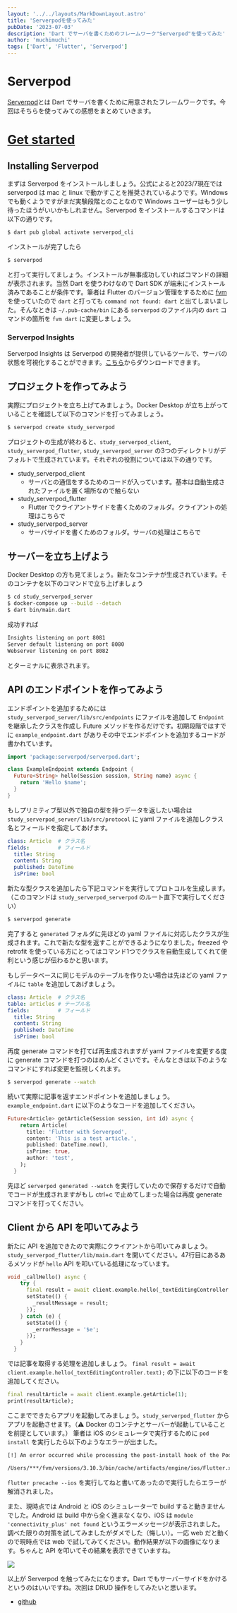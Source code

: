 ```yaml
---
layout: '../../layouts/MarkDownLayout.astro'
title: 'Serverpodを使ってみた'
pubDate: '2023-07-03'
description: 'Dart でサーバを書くためのフレームワーク"Serverpod"を使ってみた'
author: 'muchimuchi'
tags: ['Dart', 'Flutter', 'Serverpod']
---
```


# Serverpod
[Serverpod](https://serverpod.dev/)とは Dart でサーバを書くために用意されたフレームワークです。今回はそちらを使ってみての感想をまとめていきます。

# [Get started](https://docs.serverpod.dev/)
## Installing Serverpod
まずは Serverpod をインストールしましょう。公式によると2023/7現在では serverpod は mac と linux で動かすことを推奨されているようです。Windows でも動くようですがまだ実験段階とのことなので Windows ユーザーはもう少し待ったほうがいいかもしれません。Serverpod をインストールするコマンドは以下の通りです。

```bash
$ dart pub global activate serverpod_cli
```

インストールが完了したら

```bash
$ serverpod
```

と打って実行してましょう。インストールが無事成功していればコマンドの詳細が表示されます。当然 Dart を使うわけなので Dart SDK が端末にインストール済みであることが条件です。筆者は Flutter のバージョン管理をするために [fvm](https://fvm.app/) を使っていたので `dart` と打っても `command not found: dart` と出てしまいました。そんなときは `~/.pub-cache/bin` にある `serverpod` のファイル内の `dart` コマンドの箇所を `fvm dart` に変更しましょう。

### Serverpod Insights
Serverpod Insights は Serverpod の開発者が提供しているツールで、サーバの状態を可視化することができます。[こちら](https://docs.serverpod.dev/insights)からダウンロードできます。

## プロジェクトを作ってみよう
実際にプロジェクトを立ち上げてみましょう。Docker Desktop が立ち上がっていることを確認して以下のコマンドを打ってみましょう。

```bash
$ serverpod create study_serverpod
```
プロジェクトの生成が終わると、`study_serverpod_client`, `study_serverpod_flutter`, `study_serverpod_server` の3つのディレクトリがデフォルトで生成されています。それぞれの役割については以下の通りです。

- study_serverpod_client
  - サーバとの通信をするためのコードが入っています。基本は自動生成されたファイルを置く場所なので触らない
- study_serverpod_flutter
  - Flutter でクライアントサイドを書くためのフォルダ。クライアントの処理はこちらで
- study_serverpod_server
  - サーバサイドを書くためのフォルダ。サーバの処理はこちらで

## サーバーを立ち上げよう
Docker Desktop の方も見てましょう。新たなコンテナが生成されています。そのコンテナを以下のコマンドで立ち上げましょう

```bash
$ cd study_serverpod_server
$ docker-compose up --build --detach
$ dart bin/main.dart
```
成功すれば

```bash
Insights listening on port 8081
Server default listening on port 8080
Webserver listening on port 8082
```

とターミナルに表示されます。

## API のエンドポイントを作ってみよう
エンドポイントを追加するためには `study_serverpod_server/lib/src/endpoints` にファイルを追加して `Endpoint` を継承したクラスを作成し Future メソッドを作るだけです。初期段階ではすでに `example_endpoint.dart` がありその中でエンドポイントを追加するコードが書かれています。

```dart
import 'package:serverpod/serverpod.dart';

class ExampleEndpoint extends Endpoint {
  Future<String> hello(Session session, String name) async {
    return 'Hello $name';
  }
}
```

もしプリミティブ型以外で独自の型を持つデータを返したい場合は `study_serverpod_server/lib/src/protocol` に yaml ファイルを追加しクラス名とフィールドを指定してあげます。

```yaml
class: Article  # クラス名
fields:         # フィールド
  title: String
  content: String
  published: DateTime
  isPrime: bool
```

新たな型クラスを追加したら下記コマンドを実行してプロトコルを生成します。
（このコマンドは `study_serverpod_serverpod` のルート直下で実行してください）

```bash
$ serverpod generate
```

完了すると `generated` フォルダに先ほどの yaml ファイルに対応したクラスが生成されます。これで新たな型を返すことができるようになりました。freezed や retrofit を使っている方にとってはコマンド1つでクラスを自動生成してくれて便利という感じが伝わるかと思います。

もしデータベースに同じモデルのテーブルを作りたい場合は先ほどの yaml ファイルに `table` を追加してあげましょう。

```yaml
class: Article  # クラス名
table: articles # テーブル名
fields:         # フィールド
  title: String
  content: String
  published: DateTime
  isPrime: bool
```

再度 generate コマンドを打てば再生成されますが yaml ファイルを変更する度に generate コマンドを打つのはめんどくさいです。そんなときは以下のようなコマンドにすれば変更を監視しくれます。

```bash
$ serverpod generate --watch
```

続いて実際に記事を返すエンドポイントを追加しましょう。 `example_endpoint.dart` に以下のようなコードを追加してください。

```dart
Future<Article> getArticle(Session session, int id) async {
    return Article(
      title: 'Flutter with Serverpod',
      content: 'This is a test article.',
      published: DateTime.now(),
      isPrime: true,
      author: 'test',
    );
  }
```

先ほど `serverpod generated --watch` を実行していたので保存するだけで自動でコードが生成されますがもし ctrl+c で止めてしまった場合は再度 generate コマンドを打ってください。

## Client から API を叩いてみよう
新たに API を追加できたので実際にクライアントから叩いてみましょう。 `study_serverpod_flutter/lib/main.dart` を開いてください。47行目にあるあるメソッドが `hello` API を叩いている処理になっています。

```dart
void _callHello() async {
    try {
      final result = await client.example.hello(_textEditingController.text);
      setState(() {
        _resultMessage = result;
      });
    } catch (e) {
      setState(() {
        _errorMessage = '$e';
      });
    }
  }
```

では記事を取得する処理を追加しましょう。 `final result = await client.example.hello(_textEditingController.text);` の下に以下のコードを追加してください。

```dart
final resultArticle = await client.example.getArticle(1);
print(resultArticle);
```

ここまでできたらアプリを起動してみましょう。`study_serverpod_flutter` からアプリを起動させます。（⚠️ Docker のコンテナとサーバーが起動していることを前提としています。）
筆者は iOS のシミュレータで実行するために `pod install` を実行したら以下のようなエラーが出ました。

```bash
[!] An error occurred while processing the post-install hook of the Podfile.

/Users/***/fvm/versions/3.10.3/bin/cache/artifacts/engine/ios/Flutter.xcframework must exist. If you're running pod install manually, make sure "flutter precache --ios" is executed first
```

`flutter precache --ios` を実行してねと書いてあったので実行したらエラーが解消されました。

また、現時点では Android と iOS のシミュレーターで build すると動きませんでした。Android は build 中から全く進まなくなり、iOS は `module 'connectivity_plus' not found` というエラーメッセージが表示されました。調べた限りの対策を試してみましたがダメでした（悔しい）。一応 web だと動くので現時点では web で試してみてください。動作結果が以下の画像になります。ちゃんと API を叩いてその結果を表示できていますね。

<img src="https://res.cloudinary.com/dmrlpyjkl/image/upload/v1688294399/portfolio/blog/Next.js%E3%81%AEApp%20Router%E3%82%92%E8%A7%A6%E3%81%A3%E3%81%A6%E3%81%BF%E3%81%9F/%E3%82%B9%E3%82%AF%E3%83%AA%E3%83%BC%E3%83%B3%E3%82%B7%E3%83%A7%E3%83%83%E3%83%88_2023-07-02_19.39.48_sa9jce.png">

以上が Serverpod を触ってみたになります。Dart でもサーバーサイドをかけるというのはいいですね。次回は DRUD 操作をしてみたいと思います。

- [github](https://github.com/takerucam/study_serverpod)
